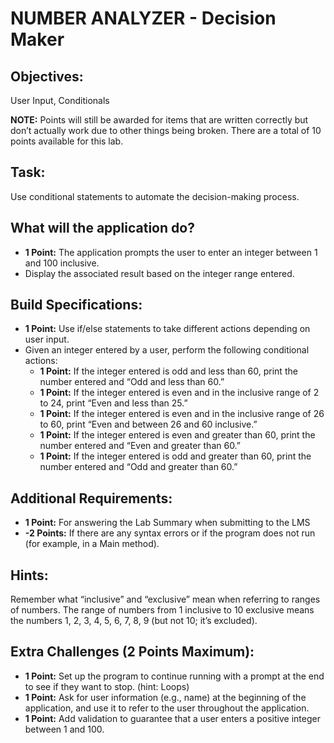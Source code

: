 # NUMBER ANALYZER - Decision Maker

## Objectives: 
User Input, Conditionals

**NOTE:** Points will still be awarded for items that are written correctly but don’t actually work due to other things being broken. There are a total of 10 points available for this lab.

## Task:
Use conditional statements to automate the decision-making process.

## What will the application do? 
- **1 Point:** The application prompts the user to enter an integer between 1 and 100 inclusive.
- Display the associated result based on the integer range entered.

## Build Specifications:
- **1 Point:** Use if/else statements to take different actions depending on user input.
- Given an integer entered by a user, perform the following conditional actions:
  - **1 Point:** If the integer entered is odd and less than 60, print the number entered and “Odd and less than 60.”
  - **1 Point:** If the integer entered is even and in the inclusive range of 2 to 24, print “Even and less than 25.”
  - **1 Point:** If the integer entered is even and in the inclusive range of 26 to 60, print “Even and between 26 and 60 inclusive.”
  - **1 Point:** If the integer entered is even and greater than 60, print the number entered and “Even and greater than 60.”
  - **1 Point:** If the integer entered is odd and greater than 60, print the number entered and “Odd and greater than 60.”

## Additional Requirements:
- **1 Point:** For answering the Lab Summary when submitting to the LMS
- **-2 Points:** If there are any syntax errors or if the program does not run (for example, in a Main method).

## Hints:
Remember what “inclusive” and “exclusive” mean when referring to ranges of numbers. The range of numbers from 1 inclusive to 10 exclusive means the numbers 1, 2, 3, 4, 5, 6, 7, 8, 9 (but not 10; it’s excluded).

## Extra Challenges (2 Points Maximum):
- **1 Point:** Set up the program to continue running with a prompt at the end to see if they want to stop. (hint: Loops)
- **1 Point:** Ask for user information (e.g., name) at the beginning of the application, and use it to refer to the user throughout the application.
- **1 Point:** Add validation to guarantee that a user enters a positive integer between 1 and 100.
